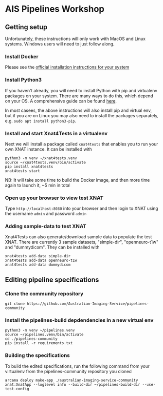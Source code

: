 # AIS Pipelines Workshop

## Getting setup

Unfortunately, these instructions will only work with MacOS and Linux systems. Windows
users will need to just follow along.

### Install Docker 

Please see the [official installation instructions for your system](https://docs.docker.com/get-docker/)

### Install Python3

If you haven't already, you will need to install Python with pip and virtualenv packages
on your system. There are many
ways to do this, which depend on your OS. A comprehensive guide can be found
[here](https://realpython.com/installing-python/).

In most casees, the above instructions will also install pip and virtual env, but if you
are on Linux you may also need to install the packages separately, e.g. `sudo apt install python3-pip`.


### Install and start Xnat4Tests in a virtualenv

Next we will install a package called `xnat4tests` that enables you to run your own
XNAT instance. It can be installed with

```
python3 -m venv ~/xnat4tests.venv
source ~/xnat4tests.venv/bin/activate
pip install xnat4tests
xnat4tests start
```

NB: It will take some time to build the Docker image, and then more time again to launch it, ~5 min in total

### Open up your browser to view test XNAT

Type `http://localhost:8080` into your browser and then login to XNAT using the username `admin` and password `admin`

### Adding sample-data to test XNAT

Xnat4Tests can also generate/download sample data to populate the test XNAT. There are currently 3 sample datasets, "simple-dir", "openneuro-t1w" and "dummydicom". They can be installed with

```
xnat4tests add-data simple-dir
xnat4tests add-data openneuro-t1w
xnat4tests add-data dummydicom
```


## Editing pipeline specifications

### Clone the community repository

```
git clone https://github.com/Australian-Imaging-Service/pipelines-community
```

### Install the pipelines-build depdendencies in a new virtual env

```
python3 -m venv ~/pipelines.venv
source ~/pipelines.venv/bin/activate
cd ./pipelines-community
pip install -r requirements.txt
```


### Building the specifications

To build the edited specifications, run the following command from your virtualenv from
the pipelines-community repository you cloned

```
arcana deploy make-app ./australian-imaging-service-community xnat:XnatApp --loglevel info --build-dir ~/pipelines-build-dir --use-test-config
```

